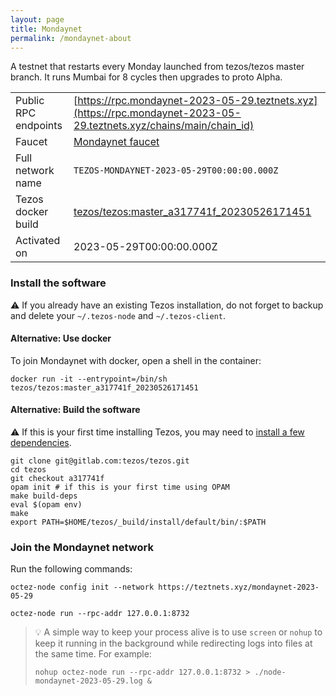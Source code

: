```yaml
---
layout: page
title: Mondaynet
permalink: /mondaynet-about
---
```


A testnet that restarts every Monday launched from tezos/tezos master branch. It runs Mumbai for 8 cycles then upgrades to proto Alpha.

| | |
|-------|---------------------|
| Public RPC endpoints | [https://rpc.mondaynet-2023-05-29.teztnets.xyz](https://rpc.mondaynet-2023-05-29.teztnets.xyz/chains/main/chain_id)<br/> |
| Faucet | [Mondaynet faucet](https://faucet.mondaynet-2023-05-29.teztnets.xyz) |
| Full network name | `TEZOS-MONDAYNET-2023-05-29T00:00:00.000Z` |
| Tezos docker build | [tezos/tezos:master_a317741f_20230526171451](https://hub.docker.com/r/tezos/tezos/tags?page=1&ordering=last_updated&name=master_a317741f_20230526171451) |
| Activated on | 2023-05-29T00:00:00.000Z |





### Install the software

⚠️  If you already have an existing Tezos installation, do not forget to backup and delete your `~/.tezos-node` and `~/.tezos-client`.



#### Alternative: Use docker

To join Mondaynet with docker, open a shell in the container:

```
docker run -it --entrypoint=/bin/sh tezos/tezos:master_a317741f_20230526171451
```

#### Alternative: Build the software

⚠️  If this is your first time installing Tezos, you may need to [install a few dependencies](https://tezos.gitlab.io/introduction/howtoget.html#setting-up-the-development-environment-from-scratch).

```
git clone git@gitlab.com:tezos/tezos.git
cd tezos
git checkout a317741f
opam init # if this is your first time using OPAM
make build-deps
eval $(opam env)
make
export PATH=$HOME/tezos/_build/install/default/bin/:$PATH
```

### Join the Mondaynet network

Run the following commands:

```
octez-node config init --network https://teztnets.xyz/mondaynet-2023-05-29

octez-node run --rpc-addr 127.0.0.1:8732
```

> 💡 A simple way to keep your process alive is to use `screen` or `nohup` to keep it running in the background while redirecting logs into files at the same time. For example:
>
> ```bash=13
> nohup octez-node run --rpc-addr 127.0.0.1:8732 > ./node-mondaynet-2023-05-29.log &
> ```




